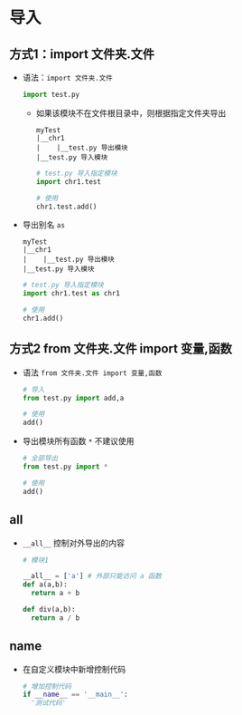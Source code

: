 # 导入

## 方式1：import 文件夹.文件

+ 语法：`import 文件夹.文件`

  ```py
  import test.py
  ```

  + 如果该模块不在文件根目录中，则根据指定文件夹导出

    ```text
    myTest
    |__chr1
    |    |__test.py 导出模块
    |__test.py 导入模块
    ```

    ```py
    # test.py 导入指定模块
    import chr1.test

    # 使用
    chr1.test.add()
    ```

+ 导出别名 `as`

  ```text
  myTest
  |__chr1
  |    |__test.py 导出模块
  |__test.py 导入模块
  ```

  ```py
  # test.py 导入指定模块
  import chr1.test as chr1

  # 使用
  chr1.add()
  ```

## 方式2 from 文件夹.文件 import 变量,函数

+ 语法 `from 文件夹.文件 import 变量,函数`

  ```py
  # 导入
  from test.py import add,a

  # 使用
  add()
  ```

+ 导出模块所有函数 `*` 不建议使用

  ```py
  # 全部导出
  from test.py import *

  # 使用
  add()
  ```

## __all__

+ `__all__` 控制对外导出的内容

  ```py
  # 模块1

  __all__ = ['a'] # 外部只能访问 a 函数
  def a(a,b):
    return a + b

  def div(a,b):
    return a / b
  ```

## __name__

+ 在自定义模块中新增控制代码

  ```py
  # 增加控制代码
  if __name__ == '__main__':
    '测试代码'
  ```
